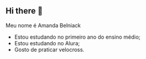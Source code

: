 ## Hi there 👋

Meu nome é Amanda Belniack

- Estou estudando no primeiro ano do ensino médio;
- Estou estudando no Alura;
- Gosto de praticar velocross.
